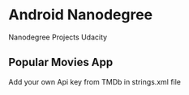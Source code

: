 # Android Nanodegree
Nanodegree Projects Udacity
## Popular Movies App
Add your own Api key from TMDb in strings.xml file
